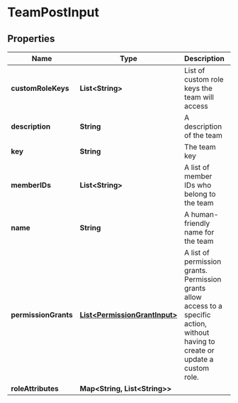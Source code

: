

# TeamPostInput


## Properties

| Name | Type | Description | Notes |
|------------ | ------------- | ------------- | -------------|
|**customRoleKeys** | **List&lt;String&gt;** | List of custom role keys the team will access |  [optional] |
|**description** | **String** | A description of the team |  [optional] |
|**key** | **String** | The team key |  |
|**memberIDs** | **List&lt;String&gt;** | A list of member IDs who belong to the team |  [optional] |
|**name** | **String** | A human-friendly name for the team |  |
|**permissionGrants** | [**List&lt;PermissionGrantInput&gt;**](PermissionGrantInput.md) | A list of permission grants. Permission grants allow access to a specific action, without having to create or update a custom role. |  [optional] |
|**roleAttributes** | **Map&lt;String, List&lt;String&gt;&gt;** |  |  [optional] |



